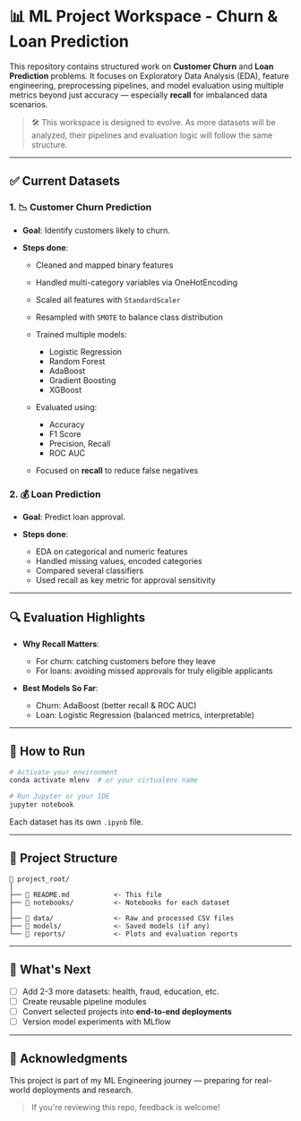 # 📊 ML Project Workspace - Churn & Loan Prediction

This repository contains structured work on **Customer Churn** and **Loan Prediction** problems. It focuses on Exploratory Data Analysis (EDA), feature engineering, preprocessing pipelines, and model evaluation using multiple metrics beyond just accuracy — especially **recall** for imbalanced data scenarios.

> 🛠 This workspace is designed to evolve. As more datasets will be analyzed, their pipelines and evaluation logic will follow the same structure.

---

## ✅ Current Datasets

### 1. 📉 Customer Churn Prediction

* **Goal**: Identify customers likely to churn.
* **Steps done**:

  * Cleaned and mapped binary features
  * Handled multi-category variables via OneHotEncoding
  * Scaled all features with `StandardScaler`
  * Resampled with `SMOTE` to balance class distribution
  * Trained multiple models:

    * Logistic Regression
    * Random Forest
    * AdaBoost
    * Gradient Boosting
    * XGBoost
  * Evaluated using:

    * Accuracy
    * F1 Score
    * Precision, Recall
    * ROC AUC
  * Focused on **recall** to reduce false negatives

### 2. 💰 Loan Prediction

* **Goal**: Predict loan approval.
* **Steps done**:

  * EDA on categorical and numeric features
  * Handled missing values, encoded categories
  * Compared several classifiers
  * Used recall as key metric for approval sensitivity

---

## 🔍 Evaluation Highlights

* **Why Recall Matters**:

  * For churn: catching customers before they leave
  * For loans: avoiding missed approvals for truly eligible applicants

* **Best Models So Far**:

  * Churn: AdaBoost (better recall & ROC AUC)
  * Loan: Logistic Regression (balanced metrics, interpretable)

---

## 🧪 How to Run

```bash
# Activate your environment
conda activate mlenv  # or your virtualenv name

# Run Jupyter or your IDE
jupyter notebook
```

Each dataset has its own `.ipynb` file.

---

## 🧭 Project Structure

```
📁 project_root/
│
├── 📄 README.md           <- This file
├── 📁 notebooks/          <- Notebooks for each dataset
│   
├── 📁 data/               <- Raw and processed CSV files
├── 📁 models/             <- Saved models (if any)
└── 📁 reports/            <- Plots and evaluation reports
```

---

## 🚀 What's Next

* [ ] Add 2-3 more datasets: health, fraud, education, etc.
* [ ] Create reusable pipeline modules
* [ ] Convert selected projects into **end-to-end deployments**
* [ ] Version model experiments with MLflow

---

## 🙌 Acknowledgments

This project is part of my ML Engineering journey — preparing for real-world deployments and research.

> If you're reviewing this repo, feedback is welcome!
